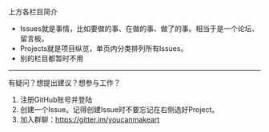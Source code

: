 上方各栏目简介

- Issues就是事情，比如要做的事、在做的事、做了的事。相当于是一个论坛、留言板。
- Projects就是项目纵览，单页内分类排列所有Issues。
- 别的栏目都暂时不用

----

有疑问？想提出建议？想参与工作？

1. 注册GitHub账号并登陆
2. 创建一个Issue。记得创建Issue时不要忘记在右侧选好Project。
3. 加入群聊：https://gitter.im/youcanmakeart

